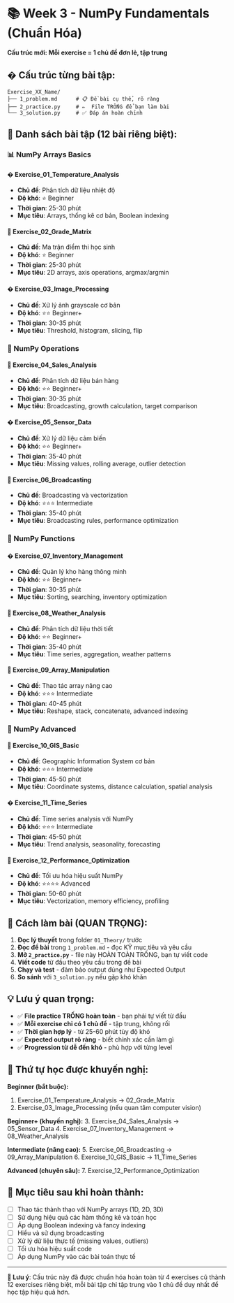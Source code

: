 # 📚 Week 3 - NumPy Fundamentals (Chuẩn Hóa)

**Cấu trúc mới: Mỗi exercise = 1 chủ đề đơn lẻ, tập trung**

## � Cấu trúc từng bài tập:

```
Exercise_XX_Name/
├── 1_problem.md      # 📋 Đề bài cụ thể, rõ ràng
├── 2_practice.py     # ✏️  File TRỐNG để bạn làm bài
└── 3_solution.py     # ✅ Đáp án hoàn chỉnh
```

## 🎯 Danh sách bài tập (12 bài riêng biệt):

### 📊 NumPy Arrays Basics

#### � Exercise_01_Temperature_Analysis

- **Chủ đề**: Phân tích dữ liệu nhiệt độ
- **Độ khó**: ⭐ Beginner
- **Thời gian**: 25-30 phút
- **Mục tiêu**: Arrays, thống kê cơ bản, Boolean indexing

#### 📗 Exercise_02_Grade_Matrix

- **Chủ đề**: Ma trận điểm thi học sinh
- **Độ khó**: ⭐ Beginner
- **Thời gian**: 25-30 phút
- **Mục tiêu**: 2D arrays, axis operations, argmax/argmin

#### � Exercise_03_Image_Processing

- **Chủ đề**: Xử lý ảnh grayscale cơ bản
- **Độ khó**: ⭐⭐ Beginner+
- **Thời gian**: 30-35 phút
- **Mục tiêu**: Threshold, histogram, slicing, flip

### 🔢 NumPy Operations

#### 📕 Exercise_04_Sales_Analysis

- **Chủ đề**: Phân tích dữ liệu bán hàng
- **Độ khó**: ⭐⭐ Beginner+
- **Thời gian**: 30-35 phút
- **Mục tiêu**: Broadcasting, growth calculation, target comparison

#### � Exercise_05_Sensor_Data

- **Chủ đề**: Xử lý dữ liệu cảm biến
- **Độ khó**: ⭐⭐ Beginner+
- **Thời gian**: 35-40 phút
- **Mục tiêu**: Missing values, rolling average, outlier detection

#### 📗 Exercise_06_Broadcasting

- **Chủ đề**: Broadcasting và vectorization
- **Độ khó**: ⭐⭐⭐ Intermediate
- **Thời gian**: 35-40 phút
- **Mục tiêu**: Broadcasting rules, performance optimization

### 🔧 NumPy Functions

#### � Exercise_07_Inventory_Management

- **Chủ đề**: Quản lý kho hàng thông minh
- **Độ khó**: ⭐⭐ Beginner+
- **Thời gian**: 30-35 phút
- **Mục tiêu**: Sorting, searching, inventory optimization

#### 📕 Exercise_08_Weather_Analysis

- **Chủ đề**: Phân tích dữ liệu thời tiết
- **Độ khó**: ⭐⭐ Beginner+
- **Thời gian**: 35-40 phút
- **Mục tiêu**: Time series, aggregation, weather patterns

#### 📘 Exercise_09_Array_Manipulation

- **Chủ đề**: Thao tác array nâng cao
- **Độ khó**: ⭐⭐⭐ Intermediate
- **Thời gian**: 40-45 phút
- **Mục tiêu**: Reshape, stack, concatenate, advanced indexing

### 🚀 NumPy Advanced

#### 📗 Exercise_10_GIS_Basic

- **Chủ đề**: Geographic Information System cơ bản
- **Độ khó**: ⭐⭐⭐ Intermediate
- **Thời gian**: 45-50 phút
- **Mục tiêu**: Coordinate systems, distance calculation, spatial analysis

#### � Exercise_11_Time_Series

- **Chủ đề**: Time series analysis với NumPy
- **Độ khó**: ⭐⭐⭐ Intermediate
- **Thời gian**: 45-50 phút
- **Mục tiêu**: Trend analysis, seasonality, forecasting

#### 📕 Exercise_12_Performance_Optimization

- **Chủ đề**: Tối ưu hóa hiệu suất NumPy
- **Độ khó**: ⭐⭐⭐⭐ Advanced
- **Thời gian**: 50-60 phút
- **Mục tiêu**: Vectorization, memory efficiency, profiling

## 🚀 Cách làm bài (QUAN TRỌNG):

1. **Đọc lý thuyết** trong folder `01_Theory/` trước
2. **Đọc đề bài** trong `1_problem.md` - đọc KỸ mục tiêu và yêu cầu
3. **Mở `2_practice.py`** - file này HOÀN TOÀN TRỐNG, bạn tự viết code
4. **Viết code** từ đầu theo yêu cầu trong đề bài
5. **Chạy và test** - đảm bảo output đúng như Expected Output
6. **So sánh** với `3_solution.py` nếu gặp khó khăn

## 💡 Lưu ý quan trọng:

- ✅ **File practice TRỐNG hoàn toàn** - bạn phải tự viết từ đầu
- ✅ **Mỗi exercise chỉ có 1 chủ đề** - tập trung, không rối
- ✅ **Thời gian hợp lý** - từ 25-60 phút tùy độ khó
- ✅ **Expected output rõ ràng** - biết chính xác cần làm gì
- ✅ **Progression từ dễ đến khó** - phù hợp với từng level

## 🎯 Thứ tự học được khuyến nghị:

**Beginner (bắt buộc):**

1. Exercise_01_Temperature_Analysis → 02_Grade_Matrix
2. Exercise_03_Image_Processing (nếu quan tâm computer vision)

**Beginner+ (khuyến nghị):** 3. Exercise_04_Sales_Analysis → 05_Sensor_Data 4. Exercise_07_Inventory_Management → 08_Weather_Analysis

**Intermediate (nâng cao):** 5. Exercise_06_Broadcasting → 09_Array_Manipulation 6. Exercise_10_GIS_Basic → 11_Time_Series

**Advanced (chuyên sâu):** 7. Exercise_12_Performance_Optimization

## 🎯 Mục tiêu sau khi hoàn thành:

- [ ] Thao tác thành thạo với NumPy arrays (1D, 2D, 3D)
- [ ] Sử dụng hiệu quả các hàm thống kê và toán học
- [ ] Áp dụng Boolean indexing và fancy indexing
- [ ] Hiểu và sử dụng broadcasting
- [ ] Xử lý dữ liệu thực tế (missing values, outliers)
- [ ] Tối ưu hóa hiệu suất code
- [ ] Áp dụng NumPy vào các bài toán thực tế

---

**📢 Lưu ý**: Cấu trúc này đã được chuẩn hóa hoàn toàn từ 4 exercises cũ thành 12 exercises riêng biệt, mỗi bài tập chỉ tập trung vào 1 chủ đề duy nhất để học tập hiệu quả hơn.
